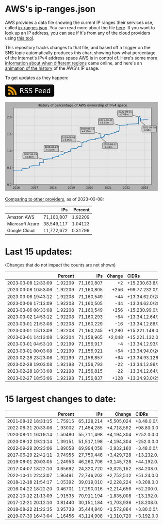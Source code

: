 # AWS's ip-ranges.json

AWS provides a data file showing the current IP ranges their
services use, called [ip-ranges.json](https://ip-ranges.amazonaws.com/ip-ranges.json).
You can read more about the file [here](https://docs.aws.amazon.com/general/latest/gr/aws-ip-ranges.html).
If you want to look up an IP address, you can see if it's from any of the cloud providers using [this tool](https://cloud-ips.s3-us-west-2.amazonaws.com/index.html).

This repository tracks changes to that file, and based off a trigger on the SNS 
topic automatically produces this chart showing how what percentage of the 
Internet's IPv4 address space AWS is in control of.  Here's some 
more [information about when different regions](announces.md) came 
online, and here's an [animation of the history](https://youtu.be/Su25yl7eol8) 
of the AWS's IP usage.

To get updates as they happen:

[![RSS Icon](images/rss_badge.svg)](https://raw.githubusercontent.com/seligman/aws-ip-ranges/master/rss.xml)

![History of AWS](history_count.svg)

[Comparing to other providers](https://github.com/seligman/cloud_sizes), as of 2023-03-08:

| | IPs | Percent |
| --- | ---: | ---: |
| Amazon AWS | 71,160,807 | 1.92209 |
| Microsoft Azure | 38,549,117 | 1.04123 |
| Google Cloud | 11,772,672 | 0.31799 |


# Last 15 updates:

(Changes that do not impact the counts are not shown)

| | Percent | IPs | Change | CIDRs |
| :--- | ---: | ---: | ---: | :--- |
| 2023&#8209;03&#8209;08&nbsp;12:33:09 | 1.92209 | 71,160,807 | +2 | +15.230.63.8/31 |
| 2023&#8209;03&#8209;08&nbsp;10:53:06 | 1.92209 | 71,160,805 | +256 | +99.77.232.0/24 |
| 2023&#8209;03&#8209;06&nbsp;19:43:12 | 1.92208 | 71,160,549 | +44 | +13.34.62.0/28,&nbsp;+13.34.62.32/28,&nbsp;+13.34.62.16/30,&nbsp;... |
| 2023&#8209;03&#8209;06&nbsp;17:13:09 | 1.92208 | 71,160,505 | -44 | -13.34.62.0/28,&nbsp;-13.34.62.32/28,&nbsp;-13.34.62.16/30,&nbsp;... |
| 2023&#8209;03&#8209;06&nbsp;08:33:08 | 1.92208 | 71,160,549 | +256 | +15.230.99.0/24 |
| 2023&#8209;03&#8209;02&nbsp;14:53:12 | 1.92208 | 71,160,293 | +64 | +13.34.12.64/26 |
| 2023&#8209;03&#8209;01&nbsp;21:53:08 | 1.92208 | 71,160,229 | -16 | -13.34.12.88/30,&nbsp;-13.34.12.120/30,&nbsp;-13.34.12.86/31,&nbsp;... |
| 2023&#8209;03&#8209;01&nbsp;15:13:09 | 1.92208 | 71,160,245 | +1,280 | +15.221.148.0/22,&nbsp;+15.221.152.0/24 |
| 2023&#8209;03&#8209;01&nbsp;14:13:08 | 1.92204 | 71,158,965 | +2,048 | +15.221.132.0/22,&nbsp;+15.221.144.0/22 |
| 2023&#8209;03&#8209;01&nbsp;04:53:10 | 1.92199 | 71,156,917 | -4 | -13.34.12.93/32,&nbsp;-13.34.12.94/32,&nbsp;-13.34.12.125/32,&nbsp;... |
| 2023&#8209;03&#8209;01&nbsp;00:03:08 | 1.92199 | 71,156,921 | +64 | +13.34.94.0/26 |
| 2023&#8209;02&#8209;28&nbsp;23:23:06 | 1.92199 | 71,156,857 | +64 | +13.34.93.128/26 |
| 2023&#8209;02&#8209;28&nbsp;19:03:08 | 1.92198 | 71,156,793 | -22 | -13.34.12.96/28,&nbsp;-13.34.12.112/30,&nbsp;-13.34.12.116/32,&nbsp;... |
| 2023&#8209;02&#8209;28&nbsp;18:33:08 | 1.92198 | 71,156,815 | -22 | -13.34.12.64/28,&nbsp;-13.34.12.80/30,&nbsp;-13.34.12.84/32,&nbsp;... |
| 2023&#8209;02&#8209;27&nbsp;18:53:06 | 1.92198 | 71,156,837 | +128 | +13.34.93.0/25 |


# 15 largest changes to date:

| | Percent | IPs | Change | CIDRs |
| :--- | ---: | ---: | ---: | :--- |
| 2021&#8209;08&#8209;12&nbsp;18:31:15 | 1.75915 | 65,128,214 | +5,505,024 | +3.48.0.0/12,&nbsp;+35.96.0.0/12,&nbsp;+3.152.0.0/13,&nbsp;... |
| 2022&#8209;08&#8209;31&nbsp;20:33:06 | 1.93002 | 71,454,285 | +4,718,592 | +98.80.0.0/12,&nbsp;+184.32.0.0/12,&nbsp;+13.184.0.0/13,&nbsp;... |
| 2020&#8209;08&#8209;11&nbsp;16:19:14 | 1.50480 | 55,711,498 | +4,194,304 | +252.0.0.0/10 |
| 2020&#8209;08&#8209;12&nbsp;19:21:14 | 1.39151 | 51,517,198 | -4,194,304 | -252.0.0.0/10 |
| 2022&#8209;09&#8209;29&nbsp;20:23:06 | 1.89058 | 69,994,058 | -3,932,160 | -3.48.0.0/12,&nbsp;-35.96.0.0/12,&nbsp;-3.240.0.0/13,&nbsp;... |
| 2017&#8209;06&#8209;29&nbsp;22:42:11 | 0.74955 | 27,750,448 | +3,429,728 | +13.232.0.0/13,&nbsp;+34.240.0.0/13,&nbsp;+35.168.0.0/13,&nbsp;... |
| 2019&#8209;08&#8209;01&nbsp;20:03:05 | 1.24953 | 46,260,706 | +3,145,728 | +44.192.0.0/10,&nbsp;-3.192.0.0/12 |
| 2017&#8209;04&#8209;07&nbsp;18:22:10 | 0.65692 | 24,320,720 | +3,025,152 | +34.208.0.0/12,&nbsp;+34.224.0.0/12,&nbsp;+13.58.0.0/15,&nbsp;... |
| 2022&#8209;10&#8209;11&nbsp;22:43:07 | 1.96491 | 72,746,202 | +2,752,512 | +51.24.0.0/13,&nbsp;+57.104.0.0/13,&nbsp;+51.20.0.0/14,&nbsp;... |
| 2018&#8209;12&#8209;18&nbsp;21:54:17 | 1.05392 | 39,019,010 | +2,228,224 | +3.208.0.0/12,&nbsp;+3.224.0.0/12,&nbsp;+13.48.0.0/15 |
| 2016&#8209;04&#8209;22&nbsp;18:22:20 | 0.46701 | 17,290,016 | +2,214,656 | +52.200.0.0/13,&nbsp;+52.208.0.0/13,&nbsp;+52.36.0.0/14,&nbsp;... |
| 2022&#8209;10&#8209;12&nbsp;21:13:09 | 1.91535 | 70,911,194 | -1,835,008 | -13.192.0.0/13,&nbsp;-16.28.0.0/14,&nbsp;-40.172.0.0/14,&nbsp;... |
| 2017&#8209;12&#8209;21&nbsp;20:12:10 | 0.81440 | 30,151,184 | +1,703,936 | +18.208.0.0/13,&nbsp;+18.204.0.0/14,&nbsp;+18.224.0.0/14,&nbsp;... |
| 2018&#8209;08&#8209;22&nbsp;21:22:35 | 0.95738 | 35,444,840 | +1,572,864 | +3.80.0.0/12,&nbsp;+3.16.0.0/14,&nbsp;+3.40.0.0/14 |
| 2019&#8209;07&#8209;30&nbsp;16:43:04 | 1.16456 | 43,114,908 | +1,310,720 | +3.192.0.0/12,&nbsp;+15.222.0.0/15,&nbsp;+15.236.0.0/15 |
